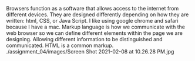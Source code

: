 Browsers function as a software that allows access to the internet from different devices. They are designed differently depending on how they are written: html, CSS, or Java Script. I like using google chrome and safari because I have a mac.
Markup language is how we communicate with the web browser so we can define different elements within the page we are designing. Allowing different information to be distinguished and communicated. HTML is a common markup.
./assignment_04/images/Screen Shot 2021-02-08 at 10.26.28 PM.jpg

